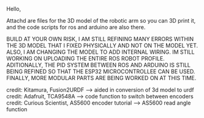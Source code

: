 Hello,

Attachd are files for the 3D model of the robotic arm so you can 3D print it, and the code scripts for ros and arduino are
also there.

BUILD AT YOUR OWN RISK, I AM STILL REFINING MANY ERRORS WITHIN THE 3D MODEL THAT I FIXED PHYSICALLY AND NOT ON THE MODEL
YET. ALSO, I AM CHANGING THE MODEL TO ADD INTERNAL WIRING. IM STILL WORKING ON UPLOADING THE ENTIRE ROS ROBOT PROFILE. 
ADITIONALLY, THE PID SYSTEM BETWEEN ROS AND ARDUINO IS STILL BEING REFINED SO THAT THE ESP32 MICROCONTROLLEE CAN BE
USED. FINALLY, MORE MODULAR PARTS ARE BEING WORKED ON AT THIS TIME.

credit: Kitamura, Fusion2URDF --> aided in conversion of 3d model to urdf
credit: Adafruit, TCA9548A --> code function to switch between encoders
credit: Curious Scientist, AS5600 encoder tutorial --> AS5600 read angle function
